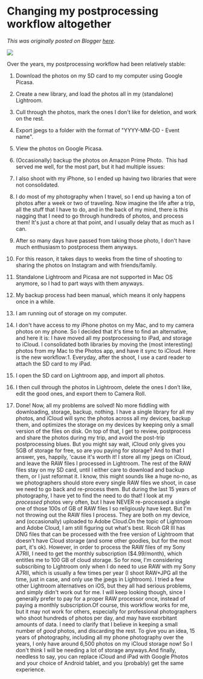 # Changing my postprocessing workflow altogether

*This was originally posted on Blogger [here](https://photopensieve.blogspot.com/2020/10/changing-my-postprocessing-workflow.html)*.

![](https://blogger.googleusercontent.com/img/b/R29vZ2xl/AVvXsEhJNwt5CpzHUykx08Teds_jcwW_CREyy8yWbf-KQ6Vlpv90ODPicMiCcZ0__AdukJtaxzlWaNpyPU4FD38FPsAgAR1tXadnVjh9Q8XNeVZ4UXbyE2F6EoCw6bf5fOBK7pTRYHfpEy5j5Omg/w640-h360/workflow.001.jpeg)

Over the years, my postprocessing workflow had been relatively stable: 

1. Download the photos on my SD card to my computer using Google Picasa.
2. Create a new library, and load the photos all in my (standalone) Lightroom. 
3. Cull through the photos, mark the ones I don't like for deletion, and work on the rest.
4. Export jpegs to a folder with the format of "YYYY-MM-DD - Event name".
5. View the photos on Google Picasa.
6. (Occasionally) backup the photos on Amazon Prime Photo. 
This had served me well, for the most part, but it had multiple issues:

1. I also shoot with my iPhone, so I ended up having two libraries that were not consolidated.
2. I do most of my photography when I travel, so I end up having a ton of photos after a week or two of traveling. Now imagine the life after a trip, all the stuff that I have to do, and in the back of my mind, there is this nagging that I need to go through hundreds of photos, and process them! It's just a chore at that point, and I usually delay that as much as I can.
3. After so many days have passed from taking those photo, I don't have much enthusiasm to postprocess them anyways.
4. For this reason, it takes days to weeks from the time of shooting to sharing the photos on Instagram and with friends/family.
5. Standalone Lightroom and Picasa are not supported in Mac OS anymore, so I had to part ways with them anyways.
6. My backup process had been manual, which means it only happens once in a while.
7. I am running out of storage on my computer.
8. I don't have access to my iPhone photos on my Mac, and to my camera photos on my phone.
So I decided that it's time to find an alternative, and here it is: I have moved all my postprocessing to iPad, and storage to iCloud. I consolidated both libraries by moving the (most interesting) photos from my Mac to the Photos app, and have it sync to iCloud. Here is the new workflow:1. Everyday, after the shoot, I use a card reader to attach the SD card to my iPad. 
2. I open the SD card on Lightroom app, and import all photos. 
3. I then cull through the photos in Lightroom, delete the ones I don’t like, edit the good ones, and export them to Camera Roll.
4. Done!
Now, all my problems are solved! No more fiddling with downloading, storage, backup, nothing. I have a single library for all my photos, and iCloud will sync the photos across all my devices, backup them, and optimizes the storage on my devices by keeping only a small version of the files on disk. On top of that, I get to review, postprocess and share the photos during my trip, and avoid the post-trip postprocessing blues. But you might say wait, iCloud only gives you 5GB of storage for free, so are you paying for storage? And to that I answer, yes, happily, 'cause it's worth it! I store all my jpegs on iCloud, and leave the RAW files I processed in Lightroom. The rest of the RAW files stay on my SD card, until I either care to download and backup them, or I just reformat it. I know, this might sounds like a huge no-no, as we photographers should store every single RAW files we shoot, in case we need to go back and re-process them. But during the last 15 years of photography, I have yet to find the need to do that! I look at my *processed* photos very often, but I have NEVER re-processed a single one of those 100s of GB of RAW files I so religiously have kept. But I'm not throwing out the RAW files I process. They are both on my device, and (occasionally) uploaded to Adobe Cloud.On the topic of Lightroom and Adobe Cloud, I am still figuring out what's best. Ricoh GR III has DNG files that can be processed with the free version of Lightroom that doesn't have Cloud storage (and some other goodies, but for the most part, it's ok). However, in order to process the RAW files of my Sony A7RII, I need to get the monthly subscription (\$4.99/month), which entitles me to 100 GB of cloud storage. So for now, I'm considering subscribing to Lightroom only when I do need to use RAW with my Sony A7RII, which is usually a few times per year (I shoot RAW+JPG all the time, just in case, and only use the jpegs in Lightroom). I tried a few other Lightroom alternatives on iOS, but they all had serious problems, and simply didn't work out for me. I will keep looking though, since I generally prefer to pay for a proper RAW processor once, instead of paying a monthly subscription.Of course, this workflow works for me, but it may not work for others, especially for professional photographers who shoot hundreds of photos per day, and may have exorbitant amounts of data. I need to clarify that I believe in keeping a small number of *good* photos, and discarding the rest. To give you an idea, 15 years of photography, including all my phone photography over the years, I only have around 6,500 photos on my iCloud storage now! So I don't think I will be needing a lot of storage anyways.And finally, needless to say, you can replace iCloud and iPad with Google Photos and your choice of Android tablet, and you (probably) get the same experience.